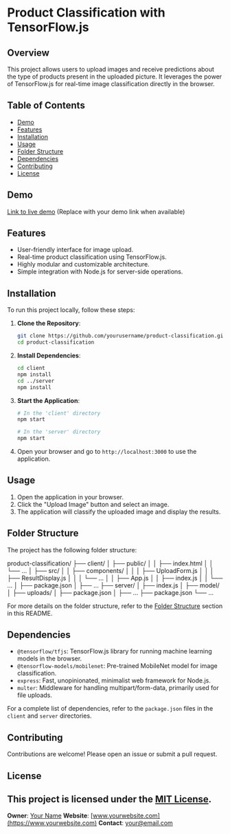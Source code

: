 # Product Classification with TensorFlow.js

## Overview

This project allows users to upload images and receive predictions about the type of products present in the uploaded picture. It leverages the power of TensorFlow.js for real-time image classification directly in the browser.

## Table of Contents

- [Demo](#demo)
- [Features](#features)
- [Installation](#installation)
- [Usage](#usage)
- [Folder Structure](#folder-structure)
- [Dependencies](#dependencies)
- [Contributing](#contributing)
- [License](#license)

## Demo

[Link to live demo](#) (Replace with your demo link when available)

## Features

- User-friendly interface for image upload.
- Real-time product classification using TensorFlow.js.
- Highly modular and customizable architecture.
- Simple integration with Node.js for server-side operations.

## Installation

To run this project locally, follow these steps:

1. **Clone the Repository**:

    ```bash
    git clone https://github.com/yourusername/product-classification.git
    cd product-classification
    ```

2. **Install Dependencies**:

    ```bash
    cd client
    npm install
    cd ../server
    npm install
    ```

3. **Start the Application**:

    ```bash
    # In the 'client' directory
    npm start

    # In the 'server' directory
    npm start
    ```

4. Open your browser and go to `http://localhost:3000` to use the application.

## Usage

1. Open the application in your browser.
2. Click the "Upload Image" button and select an image.
3. The application will classify the uploaded image and display the results.

## Folder Structure

The project has the following folder structure:

product-classification/
├── client/
│ ├── public/
│ │ ├── index.html
│ │ └── ...
│ ├── src/
│ │ ├── components/
│ │ │ ├── UploadForm.js
│ │ │ ├── ResultDisplay.js
│ │ │ └── ...
│ │ ├── App.js
│ │ ├── index.js
│ │ └── ...
│ ├── package.json
│ ├── ...
├── server/
│ ├── index.js
│ ├── model/
│ ├── uploads/
│ ├── package.json
│ ├── ...
├── package.json
└── ...


For more details on the folder structure, refer to the [Folder Structure](#folder-structure) section in this README.

## Dependencies

- `@tensorflow/tfjs`: TensorFlow.js library for running machine learning models in the browser.
- `@tensorflow-models/mobilenet`: Pre-trained MobileNet model for image classification.
- `express`: Fast, unopinionated, minimalist web framework for Node.js.
- `multer`: Middleware for handling multipart/form-data, primarily used for file uploads.

For a complete list of dependencies, refer to the `package.json` files in the `client` and `server` directories.

## Contributing

Contributions are welcome! Please open an issue or submit a pull request.

## License


This project is licensed under the [MIT License](LICENSE).
---

**Owner**: [Your Name](https://github.com/yourusername)
**Website**: [www.yourwebsite.com](https://www.yourwebsite.com)
**Contact**: your@email.com
